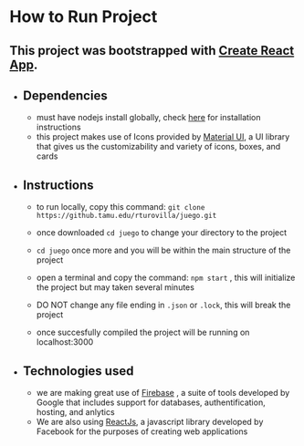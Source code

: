 # How to Run Project 

## This project was bootstrapped with [Create React App](https://github.com/facebook/create-react-app).


- ## Dependencies
    - must have nodejs install globally, check [here](https://nodejs.org/en/download/) for installation instructions
    - this project makes use of Icons provided by [Material UI](https://mui.com), a UI library that gives us the customizability and variety of icons, boxes, and cards

- ## Instructions
    - to run locally, copy this command: ```git clone https://github.tamu.edu/rturovilla/juego.git```  
    - once downloaded ```cd juego``` to change your directory to the project 
    - ```cd juego``` once more and you will be within the main structure of the project 
    - open a terminal and copy the command: ```npm start``` , this will initialize the project but may taken several minutes
    - DO NOT change any file ending in ```.json``` or ```.lock```, this will break the project

    - once succesfully compiled the project will be running on localhost:3000

- ## Technologies used
    - we are making great use of [Firebase](https://firebase.google.com) , a suite of tools developed by Google that includes support for databases, authentification, hosting, and anlytics
    - We are also using [ReactJs](https://reactjs.org), a javascript library developed by Facebook for the purposes of creating web applications